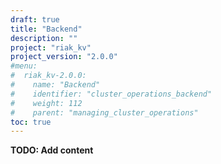 ```yaml
---
draft: true
title: "Backend"
description: ""
project: "riak_kv"
project_version: "2.0.0"
#menu:
#  riak_kv-2.0.0:
#    name: "Backend"
#    identifier: "cluster_operations_backend"
#    weight: 112
#    parent: "managing_cluster_operations"
toc: true
---
```


**TODO: Add content**
